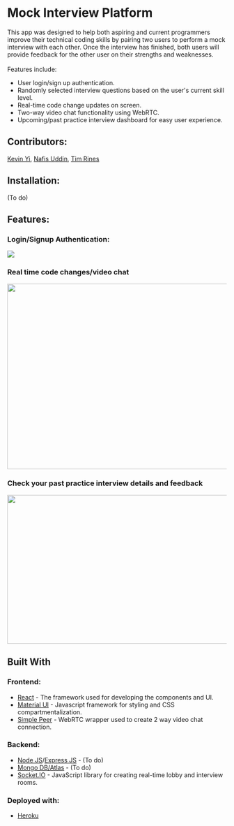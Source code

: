 # Mock Interview Platform
This app was designed to help both aspiring and current programmers improve their technical coding skills by pairing two users to perform a mock interview with each other. Once the interview has finished, both users will provide feedback for the other user on their strengths and weaknesses. 
<br><br>
Features include: 
* User login/sign up authentication.
* Randomly selected interview questions based on the user's current skill level.
* Real-time code change updates on screen.
* Two-way video chat functionality using WebRTC.
* Upcoming/past practice interview dashboard for easy user experience.

## Contributors:
[Kevin Yi](https://github.com/kyi193), [Nafis Uddin](https://github.com/nuddin175), [Tim Rines](https://github.com/tsrines)

## Installation:
(To do)

## Features:
### Login/Signup Authentication:
![](https://media4.giphy.com/media/oSnlEVJ3J7kSeQQTqC/giphy.gif)
<br>
### Real time code changes/video chat
<img src="https://i.imgur.com/mVP1OPk.png" width="750" height="425">

### Check your past practice interview details and feedback
<img src="https://media0.giphy.com/media/tT2R1pMsyZTGD9lgV7/giphy.gif" width="600" height="341">

## Built With
### Frontend:
* [React](https://reactjs.org/) - The framework used for developing the components and UI.
* [Material UI](https://material-ui.com/) - Javascript framework for styling and CSS compartmentalization.
* [Simple Peer](https://github.com/feross/simple-peer) - WebRTC wrapper used to create 2 way video chat connection.

### Backend: 
* [Node JS](https://reactjs.org/)/[Express JS](https://expressjs.com/) - (To do)
* [Mongo DB/Atlas](https://www.mongodb.com/) - (To do)
* [Socket.IO](https://socket.io/) - JavaScript library for creating real-time lobby and interview rooms.

### Deployed with:
* [Heroku](https://www.heroku.com/)
